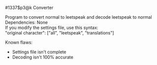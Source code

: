#1337$p3@k Converter

Program to convert normal to leetspeak and decode leetspeak to normal\
Dependencies: None\
If you modify the settings file, use this syntax:\
"original character": ["all", "leetspeak", "translations"]

Known flaws:
- Settings file isn't complete
- Decoding isn't 100% accurate



